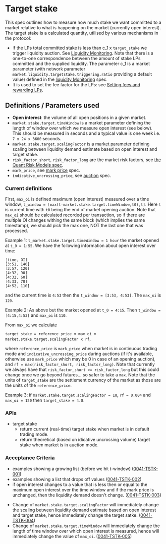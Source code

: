 # Target stake

This spec outlines how to measure how much stake we want committed to a market relative to what is happening on the market (currently open interest).
The target stake is a calculated quantity, utilised by various mechanisms in the protocol:

- If the LPs total committed stake is less than c_1 x `target_stake` we trigger liquidity auction. See [Liquidity Monitoring](./0035-LIQM-liquidity_monitoring.md). Note that there is a one-to-one correspondence between the amount of stake LPs committed and the supplied liquidity. 
The parameter c_1 is a market parameter (with network parameter `market.liquidity.targetstake.triggering.ratio` providing a default value) defined in the [liquidity Monitoring](./0035-LIQM-liquidity_monitoring.md) spec.
- It is used to set the fee factor for the LPs: see [Setting fees and rewarding LPs](./0042-LIQF-setting_fees_and_rewarding_lps.md).

## Definitions / Parameters used
- **Open interest**: the volume of all open positions in a given market.
- `market.stake.target.timeWindow` is a market parameter defining the length of window over which we measure open interest (see below). This should be measured in seconds and a typical value is one week i.e. `7 x 24 x 3600` seconds.
- `market.stake.target.scalingFactor` is a market parameter defining scaling between liquidity demand estimate based on open interest and target stake.
- `risk_factor_short`, `risk_factor_long` are the market risk factors, see [the Quant Risk Models spec](./0018-RSKM-quant_risk_models.ipynb).
- `mark_price`, see [mark price](./0009-MRKP-mark_price.md) spec.
- `indicative_uncrossing_price`, see [auction](./0026-AUCT-auctions.md) spec.


### Current definitions

First, `max_oi` is defined  maximum (open interest) measured over a time window, 
`t_window = [max(t-market.stake.target.timeWindow,t0),t]`. Here `t` is current time with `t0` being the end of market opening auction. Note that `max_oi` should be calculated recorded per transaction, so if there are multiple OI changes withing the same block (which implies the same timestamp), we should pick the max one, NOT the last one that was processed.

Example 1:
`t_market.stake.target.timeWindow = 1 hour`
the market opened at `t_0 = 1:55`. 
We have the following information about open interest over time:
```
[time, OI]
[3:51, 140]
[3:57, 120]
[4:32, 90]
[4:32, 60]
[4:33, 70]
[4:52, 110]
```
and the current time is `4:53`
then the `t_window = [3:53, 4:53]`. The `max_oi` is `120`.

Example 2: As above but the market opened at `t_0 = 4:15`. Then `t_window = [4:15,4:53]` and `max_oi` is `110`. 

From `max_oi` we calculate 

`target_stake = reference_price x max_oi x market.stake.target.scalingFactor x rf`,

where `reference_price` is `mark_price` when market is in continuous trading mode and `indicative_uncrossing_price` during auctions (if it's available, otherwise use `mark_price` which may be 0 in case of an opening auction), and `rf = max(risk_factor_short, risk_factor_long)`. Note that currently we always have that `risk_factor_short >= risk_factor_long` but this could change once we go beyond futures... so safer to take a `max`.
Note that the units of `target_stake` are the settlement currency of the market as those are the units of the `reference_price`.

Example 3: if `market.stake.target.scalingFactor = 10`, `rf = 0.004` and `max_oi = 120` then `target_stake = 4.8`.

### APIs
* target stake
  * return current (real-time) target stake when market is in default trading mode.
  * return theoretical (based on idicative uncrossing volume) target stake when market is in auction mode.

### Acceptance Criteria
* examples showing a growing list (before we hit t-window) (<a name="0041-TSTK-001" href="#0041-TSTK-001">0041-TSTK-001</a>)
* examples showing a list that drops off values (<a name="0041-TSTK-002" href="#0041-TSTK-002">0041-TSTK-002</a>)
* if open interest changes to a value that is less then or equal to the maximum open interest over the time window and if the mark price is unchanged, then the liquidity demand doesn't change. (<a name="0041-TSTK-003" href="#0041-TSTK-003">0041-TSTK-003</a>)
- Change of `market.stake.target.scalingFactor` will immediately change the scaling between liquidity demand estimate based on open interest and target stake, hence immediately change the target satke. (<a name="0041-TSTK-004" href="#0041-TSTK-004">0041-TSTK-004</a>)
- Change of `market.stake.target.timeWindow` will immediately change the length of time window over which open interest is measured, hence will immediately change the value of `max_oi`. (<a name="0041-TSTK-005" href="#0041-TSTK-005">0041-TSTK-005</a>)



